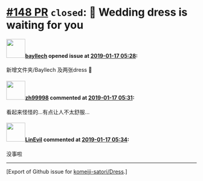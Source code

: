 # [\#148 PR](https://github.com/komeiji-satori/Dress/pull/148) `closed`: :camera_flash: Wedding dress is waiting for you

#### <img src="https://avatars.githubusercontent.com/u/22362346?u=f8d00cf120f448b6ae8133e7f133cd13a4d58073&v=4" width="50">[bayllech](https://github.com/bayllech) opened issue at [2019-01-17 05:28](https://github.com/komeiji-satori/Dress/pull/148):

新增文件夹/Bayllech 及两张dress :see_no_evil: 

#### <img src="https://avatars.githubusercontent.com/u/359622?v=4" width="50">[zh99998](https://github.com/zh99998) commented at [2019-01-17 05:31](https://github.com/komeiji-satori/Dress/pull/148#issuecomment-455047937):

看起来怪怪的...有点让人不太舒服...

#### <img src="https://avatars.githubusercontent.com/u/13027656?u=9c421748e4923ede081f912d185c98ba34e2c105&v=4" width="50">[LinEvil](https://github.com/LinEvil) commented at [2019-01-17 05:34](https://github.com/komeiji-satori/Dress/pull/148#issuecomment-455048364):

没事啦


-------------------------------------------------------------------------------



[Export of Github issue for [komeiji-satori/Dress](https://github.com/komeiji-satori/Dress).]
